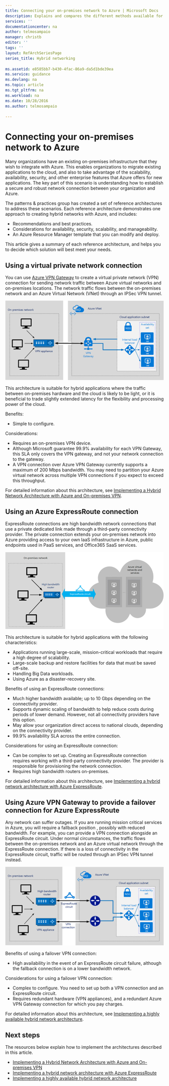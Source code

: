 ```yaml
---
title: Connecting your on-premises network to Azure | Microsoft Docs
description: Explains and compares the different methods available for establishing secure, robust network connections between the on-premises infrastructure and Azure..
services: ''
documentationcenter: na
author: telmosampaio
manager: christb
editor: ''
tags: ''
layout: RefArchSeriesPage
series_title: Hybrid networking

ms.assetid: e8585bb7-b430-4fac-86a9-da5d1bde39ea
ms.service: guidance
ms.devlang: na
ms.topic: article
ms.tgt_pltfrm: na
ms.workload: na
ms.date: 10/28/2016
ms.author: telmosampaio

---
```

# Connecting your on-premises network to Azure

Many organizations have an existing on-premises infrastructure that they wish to integrate with Azure. This enables organizations to migrate existing applications to the cloud, and also to take advantage of the scalability, availability, security, and other enterprise features that Azure offers for new applications. The key part of this scenario is understanding how to establish a secure and robust network connection between your organization and Azure.

The patterns & practices group has created a set of reference architectures to address these scenarios. Each reference architecture demonstrates one approach to creating hybrid networks with Azure, and includes:

* Recommendations and best practices.
* Considerations for availability, security, scalability, and manageability.
* An Azure Resource Manager template that you can modify and deploy.

This article gives a summary of each reference architecture, and helps you to decide which solution will best meet your needs.

## Using a virtual private network connection
You can use [Azure VPN Gateway][azure-vpn-gateway] to create a virtual private network (VPN) connection for sending network traffic between Azure virtual networks and on-premises locations. The network traffic flows between the on-premises network and an Azure Virtual Network (VNet) through an IPSec VPN tunnel.

[![0]][0]

This architecture is suitable for hybrid applications where the traffic between on-premises hardware and the cloud is likely to be light, or it is beneficial to trade slightly extended latency for the flexibility and processing power of the cloud.

Benefits:

* Simple to configure.

Considerations:

* Requires an on-premises VPN device.
* Although Microsoft guarantee 99.9% availability for each VPN Gateway, this SLA only covers the VPN gateway, and not your network connection to the gateway.
* A VPN connection over Azure VPN Gateway currently supports a maximum of 200 Mbps bandwidth. You may need to partition your Azure virtual network across multiple VPN connections if you expect to exceed this throughput.

For detailed information about this architecture, see [Implementing a Hybrid Network Architecture with Azure and On-premises VPN][hybrid-network-vpn].

## Using an Azure ExpressRoute connection
ExpressRoute connections are high bandwidth network connections that use a private dedicated link made through a third-party connectivity provider. The private connection extends your on-premises network into Azure providing access to your own IaaS infrastructure in Azure, public endpoints used in PaaS services, and Office365 SaaS services.

[![1]][1]

This architecture is suitable for hybrid applications with the following characteristics:

* Applications running large-scale, mission-critical workloads that require a high degree of scalability. 
* Large-scale backup and restore facilities for data that must be saved off-site.
* Handling Big Data workloads.
* Using Azure as a disaster-recovery site.

Benefits of using an ExpressRoute connections:

* Much higher bandwidth available; up to 10 Gbps depending on the connectivity provider.
* Supports dynamic scaling of bandwidth to help reduce costs during periods of lower demand. However, not all connectivity providers have this option.
* May allow your organization direct access to national clouds, depending on the connectivity provider.
* 99.9% availability SLA across the entire connection.

Considerations for using an ExpressRoute connection:

* Can be complex to set up. Creating an ExpressRoute connection requires working with a third-party connectivity provider. The provider is responsible for provisioning the network connection.
* Requires high bandwidth routers on-premises.

For detailed information about this architecture, see [Implementing a hybrid network architecture with Azure ExpressRoute][hybrid-network-expressroute].

## Using Azure VPN Gateway to provide a failover connection for Azure ExpressRoute
Any network can suffer outages. If you are running mission critical services in Azure, you will require a fallback position <!-- option? -->, possibly with reduced bandwidth. For example, you can provide a VPN connection alongside an ExpressRoute circuit. Under normal circumstances, the traffic flows between the on-premises network and an Azure virtual network through the ExpressRoute connection.  If there is a loss of connectivity in the ExpressRoute circuit, traffic will be routed through an IPSec VPN tunnel instead.

[![2]][2]

Benefits of using a failover VPN connection:

* High availability in the event of an ExpressRoute circuit failure, although the fallback connection is on a lower bandwidth network.

Considerations for using a failover VPN connection:

* Complex to configure. You need to set up both a VPN connection and an ExpressRoute circuit.
* Requires redundant hardware (VPN appliances), and a redundant Azure VPN Gateway connection for which you pay charges.

For detailed information about this architecture, see [Implementing a highly available hybrid network architecture][hybrid-network-expressroute-failover].

## Next steps
The resources below explain how to implement the architectures described in this article.

* [Implementing a Hybrid Network Architecture with Azure and On-premises VPN][hybrid-network-vpn]
* [Implementing a hybrid network architecture with Azure ExpressRoute][hybrid-network-expressroute]
* [Implementing a highly available hybrid network architecture][hybrid-network-expressroute-failover]

<!-- Links -->
[0]: ../media/guidance-hybrid-network/figure1.png "Hybrid network connection using Azure VPN Gateway"
[1]: ../media/guidance-hybrid-network/figure2.png "Hybrid network connection using Azure ExpressRoute"
[2]: ../media/guidance-hybrid-network/figure3.png "Highly avaiolable hybrid network connection using Azure ExpressRoute and Azure VPN Gateway"

[azure-vpn-gateway]: https://azure.microsoft.com/documentation/articles/vpn-gateway-about-vpngateways/
[hybrid-network-vpn]: ./vpn.md
[hybrid-network-expressroute]: ./expressroute.md
[hybrid-network-expressroute-failover]: ./expressroute-vpn-failover.md
